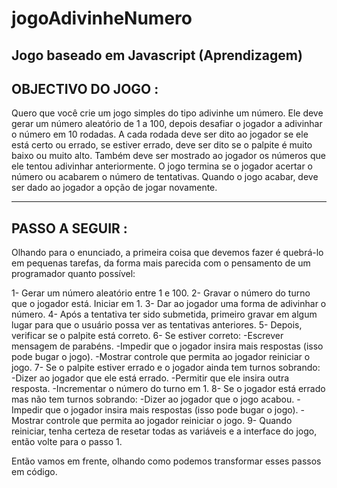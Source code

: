 # jogoAdivinheNumero
Jogo baseado em Javascript (Aprendizagem)
--------------------
OBJECTIVO DO JOGO :
--------------------

Quero que você crie um jogo simples do tipo adivinhe um número. Ele deve gerar um número aleatório de 1 a 100, depois desafiar o jogador a adivinhar o número em 10 rodadas. A cada rodada deve ser dito ao jogador se ele está certo ou errado, se estiver errado, deve ser dito se o palpite é muito baixo ou muito alto. Também deve ser mostrado ao jogador os números que ele tentou adivinhar anteriormente. O jogo termina se o jogador acertar o número ou acabarem o número de tentativas. Quando o jogo acabar, deve ser dado ao jogador a opção de jogar novamente.

------------
PASSO A SEGUIR  :
---------------

Olhando para o enunciado, a primeira coisa que devemos fazer é quebrá-lo em pequenas tarefas, da forma mais parecida com o pensamento de um programador quanto possível:

1- Gerar um número aleatório entre 1 e 100.
2- Gravar o número do turno que o jogador está. Iniciar em 1.
3- Dar ao jogador uma forma de adivinhar o número.
4- Após a tentativa ter sido submetida, primeiro gravar em algum lugar para que o usuário possa ver as tentativas anteriores.
5- Depois, verificar se o palpite está correto.
6- Se estiver correto:
    -Escrever mensagem de parabéns.
    -Impedir que o jogador insira mais respostas (isso pode bugar o jogo).
    -Mostrar controle que permita ao jogador reiniciar o jogo.
7- Se o palpite estiver errado e o jogador ainda tem turnos sobrando:
     -Dizer ao jogador que ele está errado.
     -Permitir que ele insira outra resposta.
     -Incrementar o número do turno em 1.
8- Se o jogador está errado mas não tem turnos sobrando:
      -Dizer ao jogador que o jogo acabou.
      -Impedir que o jogador insira mais respostas (isso pode bugar o jogo).
      -Mostrar controle que permita ao jogador reiniciar o jogo.
9- Quando reiniciar, tenha certeza de resetar todas as variáveis e a interface do jogo, então volte para o passo 1.      

Então vamos em frente, olhando como podemos transformar esses passos em código.
